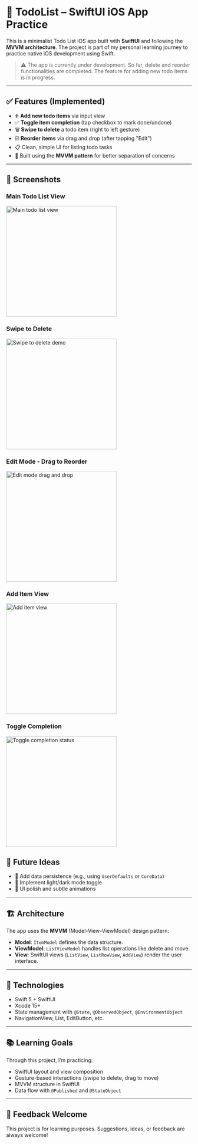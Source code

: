 # 📝 TodoList – SwiftUI iOS App Practice

This is a minimalist Todo List iOS app built with **SwiftUI** and following the **MVVM architecture**. The project is part of my personal learning journey to practice native iOS development using Swift.

> ⚠️ The app is currently under development. So far, delete and reorder functionalities are completed. The feature for adding new todo items is in progress.

---

## ✅ Features (Implemented)

- ➕ **Add new todo items** via input view
- ✅ **Toggle item completion** (tap checkbox to mark done/undone)
- 🗑 **Swipe to delete** a todo item (right to left gesture)
- ☑️ **Reorder items** via drag and drop (after tapping "Edit")
- 📋 Clean, simple UI for listing todo tasks
- 📐 Built using the **MVVM pattern** for better separation of concerns

---

## 📱 Screenshots

### Main Todo List View
<img src="screenshots/AddView.png" width="300" alt="Main todo list view">

### Swipe to Delete
<img src="screenshots/ListView-delete.png" width="300" alt="Swipe to delete demo">

### Edit Mode - Drag to Reorder
<img src="screenshots/Listview-move.png" width="300" alt="Edit mode drag and drop">

### Add Item View
<img src="screenshots/AddView.png" width="300" alt="Add item view">

### Toggle Completion
<img src="screenshots/toggle.png" width="300" alt="Toggle completion status">


## 🧠 Future Ideas

- 💾 Add data persistence (e.g., using `UserDefaults` or `CoreData`)
- 🌙 Implement light/dark mode toggle
- 📱 UI polish and subtle animations

---

## 🏗️ Architecture

The app uses the **MVVM** (Model-View-ViewModel) design pattern:

- **Model**: `ItemModel` defines the data structure.
- **ViewModel**: `ListViewModel` handles list operations like delete and move.
- **View**: SwiftUI views (`ListView`, `ListRowView`, `AddView`) render the user interface.

---

## 🔧 Technologies

- Swift 5 + SwiftUI
- Xcode 15+
- State management with `@State`, `@ObservedObject`, `@EnvironmentObject`
- NavigationView, List, EditButton, etc.

---

## 📚 Learning Goals

Through this project, I’m practicing:

- SwiftUI layout and view composition
- Gesture-based interactions (swipe to delete, drag to move)
- MVVM structure in SwiftUI
- Data flow with `@Published` and `@StateObject`

---

## 💬 Feedback Welcome

This project is for learning purposes. Suggestions, ideas, or feedback are always welcome!
